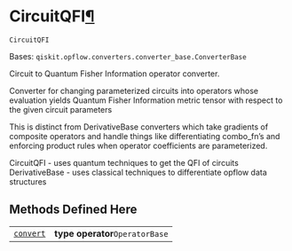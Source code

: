 # CircuitQFI[¶](#circuitqfi "Permalink to this headline")

<span id="undefined" />

`CircuitQFI`

Bases: `qiskit.opflow.converters.converter_base.ConverterBase`

Circuit to Quantum Fisher Information operator converter.

Converter for changing parameterized circuits into operators whose evaluation yields Quantum Fisher Information metric tensor with respect to the given circuit parameters

This is distinct from DerivativeBase converters which take gradients of composite operators and handle things like differentiating combo\_fn’s and enforcing product rules when operator coefficients are parameterized.

CircuitQFI - uses quantum techniques to get the QFI of circuits DerivativeBase - uses classical techniques to differentiate opflow data structures

## Methods Defined Here

|                                                                                                                                                 |                                 |
| ----------------------------------------------------------------------------------------------------------------------------------------------- | ------------------------------- |
| [`convert`](qiskit.opflow.gradients.CircuitQFI.convert#qiskit.opflow.gradients.CircuitQFI.convert "qiskit.opflow.gradients.CircuitQFI.convert") | **type operator**`OperatorBase` |
